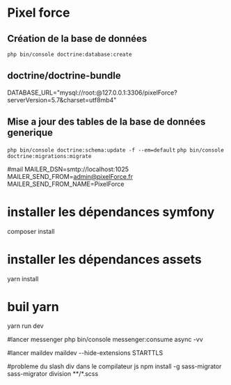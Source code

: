 # Pixel force

## Création de la base de données 
```php bin/console doctrine:database:create```

## doctrine/doctrine-bundle
DATABASE_URL="mysql://root:@127.0.0.1:3306/pixelForce?serverVersion=5.7&charset=utf8mb4"

## Mise a jour des tables de la base de données generique
```php bin/console doctrine:schema:update -f --em=default```
```php bin/console doctrine:migrations:migrate```

#mail
MAILER_DSN=smtp://localhost:1025
MAILER_SEND_FROM=admin@pixelForce.fr
MAILER_SEND_FROM_NAME=PixelForce

# installer les dépendances symfony
composer install

# installer les dépendances assets
yarn install

# buil yarn
yarn run dev

#lancer messenger
php bin/console messenger:consume async -vv

#lancer maildev
maildev --hide-extensions STARTTLS

#probleme du slash div dans le compilateur js
npm install -g sass-migrator
sass-migrator division **/*.scss

